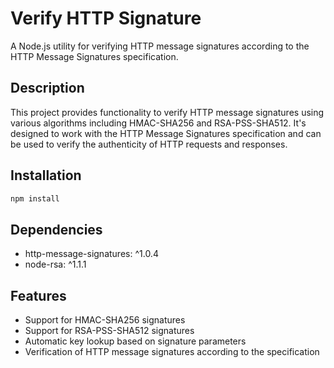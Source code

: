 # Verify HTTP Signature

A Node.js utility for verifying HTTP message signatures according to the HTTP Message Signatures specification.

## Description

This project provides functionality to verify HTTP message signatures using various algorithms including HMAC-SHA256 and RSA-PSS-SHA512. It's designed to work with the HTTP Message Signatures specification and can be used to verify the authenticity of HTTP requests and responses.

## Installation

```bash
npm install
```

## Dependencies

- http-message-signatures: ^1.0.4
- node-rsa: ^1.1.1

## Features

- Support for HMAC-SHA256 signatures
- Support for RSA-PSS-SHA512 signatures
- Automatic key lookup based on signature parameters
- Verification of HTTP message signatures according to the specification

